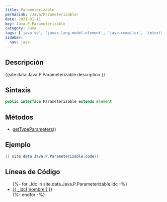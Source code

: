 ```yaml
---
title: Parameterizable
permalink: /Java/Parameterizable/
date: 2021-01-11
key: Java.P.Parameterizable
category: Java
tags: ['java se', 'javax.lang.model.element', 'java.compiler', 'interface java', 'Java 1.7']
sidebar: 
  nav: java
---
```


## Descripción
{{site.data.Java.P.Parameterizable.description }}

## Sintaxis
~~~java
public interface Parameterizable extends Element
~~~

## Métodos
* [getTypeParameters()](/Java/Parameterizable/getTypeParameters)

## Ejemplo
~~~java
{{ site.data.Java.P.Parameterizable.code}}
~~~

## Líneas de Código
<ul>
{%- for _ldc in site.data.Java.P.Parameterizable.ldc -%}
   <li>
       <a href="{{_ldc['url'] }}">{{ _ldc['nombre'] }}</a>
   </li>
{%- endfor -%}
</ul>
